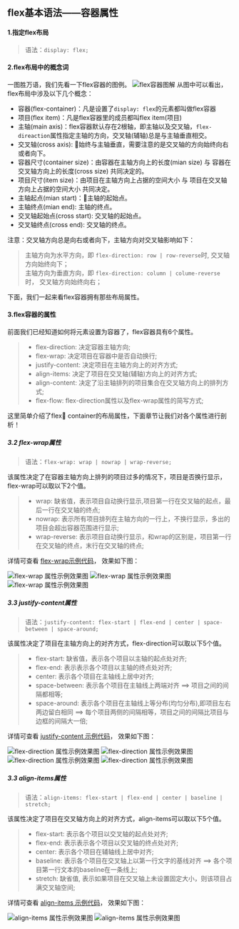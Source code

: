## flex基本语法——容器属性 ##
#### 1.指定flex布局   
> 语法：`display: flex;`  
	 
#### 2.flex布局中的概念词   

一图胜万语，我们先看一下flex容器的图例。
![flex容器图解](../images/flex-container.png)
从图中可以看出，flex布局中涉及以下几个概念：

* 容器(flex-container)：凡是设置了`display: flex`的元素都叫做flex容器
* 项目(flex item)：凡是flex容器里的成员都叫flex item(项目)
* 主轴(main axis)：flex容器默认存在2根轴，即主轴以及交叉轴，`flex-direaction`属性指定主轴的方向，交叉轴(辅轴)总是与主轴垂直相交。
* 交叉轴(cross axis): 始终与主轴垂直，需要注意的是交叉轴的方向始终向右或者向下。
* 容器尺寸(container size)：由容器在主轴方向上的长度(mian size) 与 容器在交叉轴方向上的长度(cross size) 共同决定的。
* 项目尺寸(item size)：由项目在主轴方向上占据的空间大小 与 项目在交叉轴方向上占据的空间大小 共同决定。
* 主轴起点(mian start)：主轴的起始点。
* 主轴终点(mian end): 主轴的终点。
* 交叉轴起始点(cross start): 交叉轴的起始点。
* 交叉轴终点(cross end): 交叉轴的终点。

注意：交叉轴方向总是向右或者向下，主轴方向对交叉轴影响如下：
> 主轴方向为水平方向，即 `flex-direction: row | row-reverse`时, 交叉轴方向始终向下；  
> 主轴方向为垂直方向，即 `flex-direction: column | colume-reverse`时， 交叉轴方向始终向右；  

下面，我们一起来看flex容器拥有那些布局属性。

#### 3.flex容器的属性  
前面我们已经知道如何将元素设置为容器了，flex容器具有6个属性。
> * flex-direction: 决定容器主轴方向;
> * flex-wrap: 决定项目在容器中是否自动换行;
> * justify-content: 决定项目在主轴方向上的对齐方式;
> * align-items: 决定了项目在交叉轴(辅轴)方向上的对齐方式;
> * align-content: 决定了沿主轴排列的项目集合在交叉轴方向上的排列方式;
> * flex-flow: flex-direction属性以及flex-wrap属性的简写方式;

这里简单介绍了flex container的布局属性，下面章节让我们对各个属性进行剖析！














##### 3.2 flex-wrap属性  
> 语法：`flex-wrap: wrap | nowrap | wrap-reverse;`  

该属性决定了在容器主轴方向上排列的项目过多的情况下，项目是否换行显示，flex-wrap可以取以下2个值。  
> * wrap: 缺省值，表示项目自动换行显示,项目第一行在交叉轴的起点，最后一行在交叉轴的终点;   
> * nowrap: 表示所有项目排列在主轴方向的一行上，不换行显示，多出的项目会超出容器范围进行显示;   
> * wrap-reverse: 表示项目自动换行显示，和wrap的区别是，项目第一行在交叉轴的终点，末行在交叉轴的终点;

详情可查看 [flex-wrap示例代码](../lesson/lesson2.html)， 效果如下图：  

![flex-wrap 属性示例效果图](../images/flex-wrap1.png)
![flex-wrap 属性示例效果图](../images/flex-wrap2.png)
![flex-wrap 属性示例效果图](../images/flex-wrap3.png)

##### 3.3 justify-content属性  
> 语法：`justify-content: flex-start | flex-end | center | space-between | space-around;`  

该属性决定了项目在主轴方向上的对齐方式，flex-direction可以取以下5个值。  
> * flex-start: 缺省值，表示各个项目以主轴的起点处对齐;   
> * flex-end: 表示表示各个项目以主轴的终点处对齐;  
> * center: 表示各个项目在主轴线上居中对齐;  
> * space-between: 表示各个项目在主轴线上两端对齐 ==> 项目之间的间隔都相等; 
> * space-around: 表示各个项目在主轴线上等分布(均匀分布),即项目左右两边留白相同 ==> 每个项目两侧的间隔相等，项目之间的间隔比项目与边框的间隔大一倍; 

详情可查看 [justify-content 示例代码](../lesson/lesson3.html)， 效果如下图：
 
![flex-direction 属性示例效果图](../images/justify-content1.png)
![flex-direction 属性示例效果图](../images/justify-content2.png)
![flex-direction 属性示例效果图](../images/justify-content3.png)
![flex-direction 属性示例效果图](../images/justify-content4.png)

##### 3.3 align-items属性  
> 语法：`align-items: flex-start | flex-end | center | baseline | stretch;`  

该属性决定了项目在交叉轴方向上的对齐方式，align-items可以取以下5个值。  
> * flex-start: 表示各个项目以交叉轴的起点处对齐;   
> * flex-end: 表示表示各个项目以交叉轴的终点处对齐;  
> * center: 表示各个项目在辅轴线上居中对齐;  
> * baseline: 表示各个项目在交叉轴上以第一行文字的基线对齐 ==> 各个项目第一行文本的baseline在一条线上; 
> * stretch: 缺省值, 表示如果项目在交叉轴上未设置固定大小，则该项目占满交叉轴空间; 

详情可查看 [align-items 示例代码](../lesson/lesson4.html)， 效果如下图：
 
![align-items 属性示例效果图](../images/align-items1.png)
![align-items 属性示例效果图](../images/align-items2.png)






